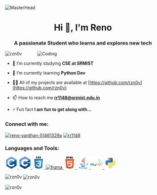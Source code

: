 ![MasterHead](https://mir-s3-cdn-cf.behance.net/project_modules/fs/631cf1106153511.5f8936068499e.gif)
<h1 align="center">Hi 👋, I'm Reno</h1>
<h3 align="center">A passionate Student who learns and explores new tech</h3>
<img align="right" alt="Coding" width="400" src="https://i.pinimg.com/originals/f1/e7/34/f1e734f9cade86fe737a9aa404ad5677.gif">

<p align="left"> <img src="https://komarev.com/ghpvc/?username=rzn0v&label=Profile%20views&color=0e75b6&style=flat" alt="rzn0v" /> </p>

- 🔭 I’m currently studying **CSE at SRMIST**

- 🌱 I’m currently learning **Python Dev**

- 👨‍💻 All of my projects are available at [https://github.com/rzn0v](https://github.com/rzn0v)

- 📫 How to reach me **rr1148@srmist.edu.in**

- ⚡ Fun fact **I am fun to get along with...**

<h3 align="left">Connect with me:</h3>
<p align="left">
<a href="https://linkedin.com/in/reno-vardhan-51461329a" target="blank"><img align="center" src="https://raw.githubusercontent.com/rahuldkjain/github-profile-readme-generator/master/src/images/icons/Social/linked-in-alt.svg" alt="reno-vardhan-51461329a" height="30" width="40" /></a>
<a href="https://www.hackerrank.com/rr1148" target="blank"><img align="center" src="https://raw.githubusercontent.com/rahuldkjain/github-profile-readme-generator/master/src/images/icons/Social/hackerrank.svg" alt="rr1148" height="30" width="40" /></a>
</p>

<h3 align="left">Languages and Tools:</h3>
<p align="left"> <a href="https://www.cprogramming.com/" target="_blank" rel="noreferrer"> <img src="https://raw.githubusercontent.com/devicons/devicon/master/icons/c/c-original.svg" alt="c" width="40" height="40"/> </a> <a href="https://www.w3schools.com/cpp/" target="_blank" rel="noreferrer"> <img src="https://raw.githubusercontent.com/devicons/devicon/master/icons/cplusplus/cplusplus-original.svg" alt="cplusplus" width="40" height="40"/> </a> <a href="https://www.w3schools.com/css/" target="_blank" rel="noreferrer"> <img src="https://raw.githubusercontent.com/devicons/devicon/master/icons/css3/css3-original-wordmark.svg" alt="css3" width="40" height="40"/> </a> <a href="https://www.figma.com/" target="_blank" rel="noreferrer"> <img src="https://www.vectorlogo.zone/logos/figma/figma-icon.svg" alt="figma" width="40" height="40"/> </a> <a href="https://www.w3.org/html/" target="_blank" rel="noreferrer"> <img src="https://raw.githubusercontent.com/devicons/devicon/master/icons/html5/html5-original-wordmark.svg" alt="html5" width="40" height="40"/> </a> <a href="https://www.java.com" target="_blank" rel="noreferrer"> <img src="https://raw.githubusercontent.com/devicons/devicon/master/icons/java/java-original.svg" alt="java" width="40" height="40"/> </a> <a href="https://www.mysql.com/" target="_blank" rel="noreferrer"> <img src="https://raw.githubusercontent.com/devicons/devicon/master/icons/mysql/mysql-original-wordmark.svg" alt="mysql" width="40" height="40"/> </a> <a href="https://www.python.org" target="_blank" rel="noreferrer"> <img src="https://raw.githubusercontent.com/devicons/devicon/master/icons/python/python-original.svg" alt="python" width="40" height="40"/> </a> </p>

<p><img align="left" src="https://github-readme-stats.vercel.app/api/top-langs?username=rzn0v&show_icons=true&locale=en&layout=compact" alt="rzn0v" /></p>

<p>&nbsp;<img align="center" src="https://github-readme-stats.vercel.app/api?username=rzn0v&show_icons=true&locale=en" alt="rzn0v" /></p>

<p><img align="center" src="https://github-readme-streak-stats.herokuapp.com/?user=rzn0v&" alt="rzn0v" /></p>

